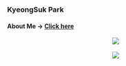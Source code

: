 ### KyeongSuk Park
#### About Me -> [Click here](https://tuesberry.notion.site/KyeongSuk-Park-41be28da142a4c63ad2e8e049df787d8)

<div align=center>
  <img src="https://github-readme-stats.vercel.app/api/top-langs/?username=Tuesberry&layout=compact"><br><br>
  <img src="https://github-readme-stats.vercel.app/api?username=Tuesberry&show_icons=true">
</div>
<!--
**Tuesberry/Tuesberry** is a ✨ _special_ ✨ repository because its `README.md` (this file) appears on your GitHub profile.

Here are some ideas to get you started:

- 🔭 I’m currently working on ...
- 🌱 I’m currently learning ...
- 👯 I’m looking to collaborate on ...
- 🤔 I’m looking for help with ...
- 💬 Ask me about ...
- 📫 How to reach me: ...
- 😄 Pronouns: ...
- ⚡ Fun fact: ...
-->
